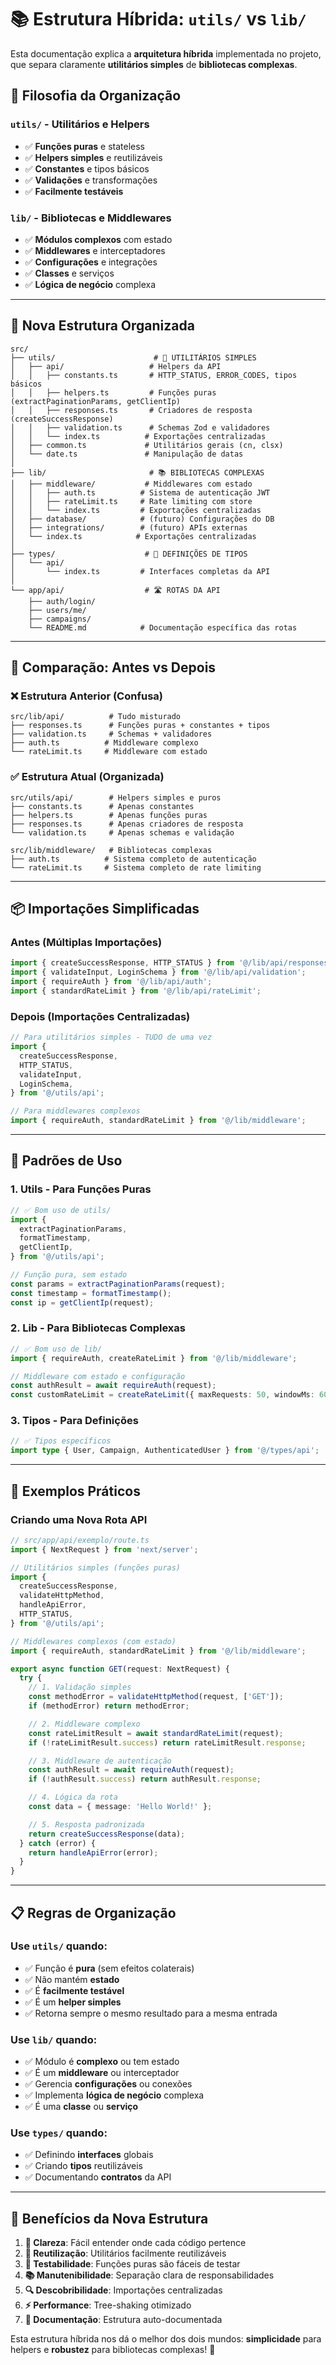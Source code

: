 # 📚 Estrutura Híbrida: `utils/` vs `lib/`

Esta documentação explica a **arquitetura híbrida** implementada no projeto, que separa claramente **utilitários simples** de **bibliotecas complexas**.

## 🎯 **Filosofia da Organização**

### **`utils/` - Utilitários e Helpers**

- ✅ **Funções puras** e stateless
- ✅ **Helpers simples** e reutilizáveis
- ✅ **Constantes** e tipos básicos
- ✅ **Validações** e transformações
- ✅ **Facilmente testáveis**

### **`lib/` - Bibliotecas e Middlewares**

- ✅ **Módulos complexos** com estado
- ✅ **Middlewares** e interceptadores
- ✅ **Configurações** e integrações
- ✅ **Classes** e serviços
- ✅ **Lógica de negócio** complexa

---

## 📁 **Nova Estrutura Organizada**

```
src/
├── utils/                      # 🔧 UTILITÁRIOS SIMPLES
│   ├── api/                   # Helpers da API
│   │   ├── constants.ts       # HTTP_STATUS, ERROR_CODES, tipos básicos
│   │   ├── helpers.ts         # Funções puras (extractPaginationParams, getClientIp)
│   │   ├── responses.ts       # Criadores de resposta (createSuccessResponse)
│   │   ├── validation.ts      # Schemas Zod e validadores
│   │   └── index.ts          # Exportações centralizadas
│   ├── common.ts             # Utilitários gerais (cn, clsx)
│   └── date.ts               # Manipulação de datas
│
├── lib/                       # 📚 BIBLIOTECAS COMPLEXAS
│   ├── middleware/           # Middlewares com estado
│   │   ├── auth.ts          # Sistema de autenticação JWT
│   │   ├── rateLimit.ts     # Rate limiting com store
│   │   └── index.ts         # Exportações centralizadas
│   ├── database/            # (futuro) Configurações do DB
│   ├── integrations/        # (futuro) APIs externas
│   └── index.ts            # Exportações centralizadas
│
├── types/                    # 📝 DEFINIÇÕES DE TIPOS
│   └── api/
│       └── index.ts         # Interfaces completas da API
│
└── app/api/                  # 🛣️ ROTAS DA API
    ├── auth/login/
    ├── users/me/
    ├── campaigns/
    └── README.md            # Documentação específica das rotas
```

---

## 🔄 **Comparação: Antes vs Depois**

### **❌ Estrutura Anterior (Confusa)**

```
src/lib/api/          # Tudo misturado
├── responses.ts      # Funções puras + constantes + tipos
├── validation.ts     # Schemas + validadores
├── auth.ts          # Middleware complexo
└── rateLimit.ts     # Middleware com estado
```

### **✅ Estrutura Atual (Organizada)**

```
src/utils/api/        # Helpers simples e puros
├── constants.ts      # Apenas constantes
├── helpers.ts        # Apenas funções puras
├── responses.ts      # Apenas criadores de resposta
└── validation.ts     # Apenas schemas e validação

src/lib/middleware/   # Bibliotecas complexas
├── auth.ts          # Sistema completo de autenticação
└── rateLimit.ts     # Sistema completo de rate limiting
```

---

## 📦 **Importações Simplificadas**

### **Antes (Múltiplas Importações)**

```typescript
import { createSuccessResponse, HTTP_STATUS } from '@/lib/api/responses';
import { validateInput, LoginSchema } from '@/lib/api/validation';
import { requireAuth } from '@/lib/api/auth';
import { standardRateLimit } from '@/lib/api/rateLimit';
```

### **Depois (Importações Centralizadas)**

```typescript
// Para utilitários simples - TUDO de uma vez
import {
  createSuccessResponse,
  HTTP_STATUS,
  validateInput,
  LoginSchema,
} from '@/utils/api';

// Para middlewares complexos
import { requireAuth, standardRateLimit } from '@/lib/middleware';
```

---

## 🎨 **Padrões de Uso**

### **1. Utils - Para Funções Puras**

```typescript
// ✅ Bom uso de utils/
import {
  extractPaginationParams,
  formatTimestamp,
  getClientIp,
} from '@/utils/api';

// Função pura, sem estado
const params = extractPaginationParams(request);
const timestamp = formatTimestamp();
const ip = getClientIp(request);
```

### **2. Lib - Para Bibliotecas Complexas**

```typescript
// ✅ Bom uso de lib/
import { requireAuth, createRateLimit } from '@/lib/middleware';

// Middleware com estado e configuração
const authResult = await requireAuth(request);
const customRateLimit = createRateLimit({ maxRequests: 50, windowMs: 60000 });
```

### **3. Tipos - Para Definições**

```typescript
// ✅ Tipos específicos
import type { User, Campaign, AuthenticatedUser } from '@/types/api';
```

---

## 🔧 **Exemplos Práticos**

### **Criando uma Nova Rota API**

```typescript
// src/app/api/exemplo/route.ts
import { NextRequest } from 'next/server';

// Utilitários simples (funções puras)
import {
  createSuccessResponse,
  validateHttpMethod,
  handleApiError,
  HTTP_STATUS,
} from '@/utils/api';

// Middlewares complexos (com estado)
import { requireAuth, standardRateLimit } from '@/lib/middleware';

export async function GET(request: NextRequest) {
  try {
    // 1. Validação simples
    const methodError = validateHttpMethod(request, ['GET']);
    if (methodError) return methodError;

    // 2. Middleware complexo
    const rateLimitResult = await standardRateLimit(request);
    if (!rateLimitResult.success) return rateLimitResult.response;

    // 3. Middleware de autenticação
    const authResult = await requireAuth(request);
    if (!authResult.success) return authResult.response;

    // 4. Lógica da rota
    const data = { message: 'Hello World!' };

    // 5. Resposta padronizada
    return createSuccessResponse(data);
  } catch (error) {
    return handleApiError(error);
  }
}
```

---

## 📋 **Regras de Organização**

### **Use `utils/` quando:**

- ✅ Função é **pura** (sem efeitos colaterais)
- ✅ Não mantém **estado**
- ✅ É **facilmente testável**
- ✅ É um **helper simples**
- ✅ Retorna sempre o mesmo resultado para a mesma entrada

### **Use `lib/` quando:**

- ✅ Módulo é **complexo** ou tem estado
- ✅ É um **middleware** ou interceptador
- ✅ Gerencia **configurações** ou conexões
- ✅ Implementa **lógica de negócio** complexa
- ✅ É uma **classe** ou **serviço**

### **Use `types/` quando:**

- ✅ Definindo **interfaces** globais
- ✅ Criando **tipos** reutilizáveis
- ✅ Documentando **contratos** da API

---

## 🚀 **Benefícios da Nova Estrutura**

1. **🎯 Clareza**: Fácil entender onde cada código pertence
2. **🔄 Reutilização**: Utilitários facilmente reutilizáveis
3. **🧪 Testabilidade**: Funções puras são fáceis de testar
4. **📚 Manutenibilidade**: Separação clara de responsabilidades
5. **🔍 Descobribilidade**: Importações centralizadas
6. **⚡ Performance**: Tree-shaking otimizado
7. **📖 Documentação**: Estrutura auto-documentada

Esta estrutura híbrida nos dá o melhor dos dois mundos: **simplicidade** para helpers e **robustez** para bibliotecas complexas! 🎯
